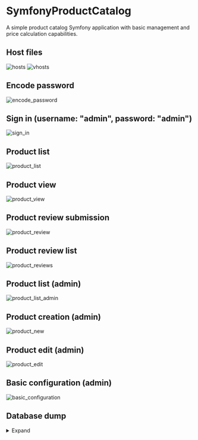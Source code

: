 # SymfonyProductCatalog
A simple product catalog Symfony application with basic management and price calculation capabilities.
## Host files
![hosts](https://lh3.googleusercontent.com/Ad1c7aopLAEvepbrRjL6h1U1cso3_BHstcQXIoSYrCnfb5uRHv55qDF7cUJu3QqgVm4LkOWO6A77K2GLOX98Y9TCBlWr0y9Sn7-RXe3QyTRUb06Ma5BJ5dFVUFKWLWxK_DbnGCaH7ufSkM2VBnGRyXQ-anpOeTABDxv8YZBQD7GaBBDn3AkaYt4CjGoMv6dGREvsx1PvTllM7Sj2zGlIx-zGvvYyerqxBLDtoFW8yAbZatKjLx8KdewPDYqYl66Y-lVej9D_7wJpbFw3ljNf2nrpJg4nYdWZxbsZOhOJR3-OKM6eFmnTriB4pvLYKf5LtAYku6Bjuf4iETAuX5EcBU7x_WlFFAWXGpt0u2tRQYLatMq-dqWL5XyQR37_hoZ8H6fpR3lzxdmKIg3q9bxunqeinC8I-B-eIrQBw98rpwDWESu0I_tr3TPDrv119kDfhxptr834gRTfjug2TXr6Retry-T6xsBrq0srB4ee2QQVZG7MZ2zgZcugSirMd4fzLmvw7TFVqEOLtUSPPVcMsh6ckIkUHHkOyHk8YdMN3-6jkFqKv6y64Aseg1V5u4tUT9NkgTpOazNy8dOuvcto5K60eH4oNagTAmOQC9MgS5DMZOcq2uvuqtYEOJGYl-tXPLWa4IikqGievvhOZnWterrX27jRnHw=w829-h500-no)
![vhosts](https://lh3.googleusercontent.com/lZNogzKlvUJCcerTBIQLh8F3KHf1YvVE2GlTdT1ELFG3RDJhPZOJFG84xsuNrGraHU7lRvMDSZa7gCp62kVk4hKacLK2RM0ffEPTl4SV8tRRLS5KqPOfW2YkaQYCngZUu6Z8Ujm8GR7SMtNZIcg0KvVlh5-R7DwGE5_Cc8XQUNL2YUCP7Tmx0S910-MtJaroDLieE1MY94zXQqTYDjzIGTnD03B1_wi1wuCgfJm_boqPVBWyfFxPur0r4DsmSG5bfdkCdcQI82ZfMNIHIX_FGBWzbxc_dxo10STSZY4_kjn0cHpLUL93tZc0HwKOamgTNIy0O_XZQf77Ski8AwJ70D6_tbSIEgNG__rqsFatVfDbwx-RAX6XVIIycF0uRHGtonxLSek-DJCfH2tzOOO9ytd8TfvaK06-fxbrTUKbxjeFGRNn-32BtVZTw_SQYqtlyOGm0q5LJdGUQUJy4kWhyYq3DEQTkrtqPLR3btdlcJz4I3SBr0jgzX6lKUtirt1O96Ub-SUFLjCCbUFluou3fYYtk6cbxUytk6obGloHaJScZB9XWDAosSpXVGvxPCO6OO4gwi-SnDgdRtovF26-oJLOHn00_OAgihBwbEP9NAclAxoxeOBn3IgiOLTuOFHgeZL3iwYum4wwLS4ixtVKwNUz0SZMmnU=w828-h628-no)
## Encode password
![encode_password](https://lh3.googleusercontent.com/z8tSGVwQmxkOovj8JG4y3PkrvayQ9ur_QfscR46ra4JYmmeSDQYsdMquaeIqc0MpvQeWk6XhM8IqXC2B2x82Ad0ecvp61OV_5FOMWl9UgeSTdt4owC0Vf-9Q-eLNyCTXQ6r4CnlJUu-mqtaMpGmd5W95bxJodF2P2hMA96yeI9FhAz2sn_Ftws9PxChl_aniXWJmRv7VppYyEZjHFQPjqG-J74GwJdpzZeP_JBOn6Ify3uErFMnZHbV2LYeqin2VJ5sIEAPVRqLCzJ1ZxHS7cnIVRkPIpwI2qD0hL3mLotP6GUkh9XOwWMguhEJ5f18FSPRkX90Ee9Gfqkx9FfSFiUdfD2mTWegZVWwZX9PhJS2BEeGdvvRwPQmrJuujdFA5ecfnN9Oso89FPtWyzcsxiBRU70kY5n9CIpKn8FK8JbOyUAt6HPwsfy-7NvV7A2_5mRBftBNNtbrQ8nuTDF7EBDbKjQVuwWikoAFCa9W89sbAXKxo_xvRRZrUDDbHK-5r8WMh0tDm5TAug6MSSz1AHalbONwC4OSgXQAsybQYzb5_3tBepgzONCCbCsi6UTCYUN9GGW8-WXSiXpWruqVFkwNwfZ7Wq_W0MgcGZHz5D2fP2XD9f1NVm7MrBaFun2KP33-JH3nDZhpVAkPlTwIkpJVR5bVUV2A=w866-h307-no)
## Sign in (username: "admin", password: "admin")
![sign_in](https://lh3.googleusercontent.com/I6RLxkiRlR_7CZ74i29GNPpOJM6OYouK_VdE0kue5HOmK5N-ySK_j6vxRRZDI8D4os0eUR0G-9nJGzJEGwxzBIlKvuHiliCfCA5hgXtjos4dBDRpvS4-PHFEoc8Dg0pBNmh3eZAorPTxm2JC_9R4e6Gf7PyiI3j0ZbrkcDK89jlVUjoNCy2OhZFtfdjRs1j8yrnZ-pcZe0xVriyItRCIgQczjbdGrGLWavq9Y6U_bHdyWl16clp5uobkcUuGXTibupU3mHxBxS2YltxYTqAfTLEjEPKK3AwDiJ3wJIt-hIcm8edLzvn96VUnXPENagvvqq-I3lAOkLwwePwQLKwABI23bcGLC4Pf0uTX2BMC_6eps_2LfTehEm0etm-L2WDdcX5cvyGHqgcqggPucp_7VyDM2jPyhYgbUVtbvbtQsu20Lywj3rNE09hFJCfNf3aK01uiHWy07u11tua4UdTajHyp3f9qqWNGEzH9MUI5GEmIoWgwkiO7_6KUUfifAcSPEi5Ngk4eR2fjX167vnc7tQxebQKkWyy_0PoZsfbR-UH1WMI4VkYad0tJJ9IHS2BWlsKFNsEenh09Y0QU-6V9j8FNSAZegs2cJaLHbabuz8hjtNf9tNLkz_PUdqOztQ_pz-WUYJPYhG4QdE7HTQnvlA27WOEZBO4=w1659-h336-no)
## Product list
![product_list](https://lh3.googleusercontent.com/I1YMqK0_fo1K8Zvp59V3TdulGRtYUVrCxrsYHehfIP0z92Nf_E-1aSP90zhbrwpsk6PJy3gUsjyj_gljSX4AK-jljA_cB4GFuZhDAIHI3SZZRB5mnayDKbJPS_PCK_5ny3D45DYhHDG_JFaeAZ-UImAaPb1qw86golSQ8XMRqyB7k58sZzVFoPRyguVuEuTic3ult68YJTiFQkSxUSQ_ZyDyKUPcWzyh3uhnJ1AR26dnvsEsFLP_df1Wz96WqKluOuCPiAsrG03wrmj_2--7P52a9ZCJzOg_DgIjRIF3XkbuPTPYAzGLbyyxx-b14eCcvzKK3s3hJF4Wljnb1gFFN432RzZfTAI_2azdWMfuTde9zbKswQKsxUrzYyDBx9NISkXvlOlZVufvIkwe4RNkRcdgfzMm6XQps_PqcW1RRoErNQELXA3DcKKeF-Uj9VQ-Y_DYAZ--OUtPfF3kSE84-tmP9GYd0hhOJvC8Q4msHOP8QIvxG9PFYZx0rE7yptuEexIctXgQ3YJNouLdJBXAIhrSFA7_j0nEWRUz5e-0ZyuhBCVmD4QS644yL3lDqlW8qu0cpw_hyNIfh1NF4eKfrRpSLuvbb_Q8--bjyLXJHO6pLpjgHQ723y9fGk2LpBuGKKAYcHGoIpcenzsMNVWTQF8Q7jkLmxY=w1582-h969-no)
## Product view
![product_view](https://lh3.googleusercontent.com/gATYBgRRPJeCRJDjITZkmh-TYofM1-CKTmU-GDsGBeTfz8q8hYhXuXuVWPJY9genrQh-2OiIvz7GzwvZKlCf1ybjdcdFfd71wJu-kfd22DmSKHGxqC7ztRSGWnLjCL1ImLZkVPKQbY1m2CDZNbewgicHtpQl1VnkICDLBRDfl7WCihfKbpXjVWst-7N7Y_qJzls3OtwY5frAwRpb_yNOX1D882RgaGUAbdV7FB_Q9j_Ng1I70la_uh5tYTtMu00QLZshfrumPtJ214SZA_sUh0QsM_zqYtacE9--rvC3Atke8PmYM-V5gd0OOAh0iVBWIQ6wC8SEOIOS85w9gXsuGYw9tvtA8aAiz0hXn-2-dtXwRJ2qLLgza3cqPKBLwEIloDa5qLMbn7QaNjC7AEp3AvJgcfh-bZKSaQpwxfnvYR8WKLPfG5E0r4HBNk9NHcH87NzZ9iZBlcXYHxh2TpQODlF92aCp9-e0pLYCSjeQiQcoL3Ln-BztDMsZqW_Wx7-dOQjwze4qSiMEOY4VaJ49VtSrJcsSNbzjYvG-W9l2FKEG79SZkVhQMXTnP-5qKO5Rikit3zuubPEX6qNArEpg23stw2SAS4RMJhHtcu85PizosMRD9MLmBTeG_kVth_SOki7dRXX7oFKwafkN8o6-lro92hZCEV4=w1615-h969-no)
## Product review submission
![product_review](https://lh3.googleusercontent.com/7WuPrUYYU-Y_eZ9CrTjSDE2EXcwhiZWBxbExvV2KslPKwsynozK7ZmAtw7Y_8kFZwUa9oSEgne4b2OX2ufOUHNcunp1npVQbqhhvOxwK2HN3STp--EswAHFfxAlH8H82s7SUQIxWcAoh5h8egz5Oe9YkhgMXH0N4njpGDXE_XRSAdLQgfyvhRSLnmWZ2P_p_ZF-r0oRGm4anrGJoTZ7oga2d3prCEzFtlJVQ3Y_EHrTCriVDdrAlYgBz-HmV-H3S4lqT6IBT_2wAzjYtrKRuoZgaFSqkusutcqvYBMtB9y3uKO1FjWbfkvN06FU3HNMiMPy6OgGbgKYBlleNctN44dxvtmWOK8aefOu1ExZSC3_lNkTdtbdGBqvZd1btmZNy-uzVjMEco1mEOVgipCIv3RF_x1hvtGCvC2WmRR0PAEM2AxCIADZNaNvBjqK_f5N1QZwutrSc6TXH09cbcbuMQ8qzewgcZ5bQP4EnNPBpALhMLvLJcwbkJ9YuDdgCbRKc1hkynknU0QETo-bfnZeR8Ahd8olC0wfKxbYKnAdUbBdmqkZ-aVjysWWVBatCwyAnVoR5JbFHFPb5jkys2pb-OnkVsBYsU8q6w8rHZv9MTv-gV_M_XWwOlMCfg5v9deGfvtyDR5RAPwJY3MMhjnecKjqigt_Y5wI=w1642-h960-no)
## Product review list
![product_reviews](https://lh3.googleusercontent.com/TDKIFrQ66DxvOPhFi2rqwYnmJu4cKzCBAXlcJoPFTBLQk7-r9tt9AJAe4_6TBDVUcqmnaSPqx_8VortxEyqnoxtWCZV5o4HP0PnpphazsorZMvSi7SYTZr-g8_zf-YNYjNZJq9q9rZXp0j_DfmZD6C-WPsnSBSov8a8Kf-iN4GkN_x-c8SUX2ReZTIaM6dbd7Ux0jiOJg3iXsBg-kMU0q6yWhM22pXfD1tklvasgOoDNqaNnoVFAKtR2qxdCexB7azu_Peqw6WvOUvuW4NpdB5BBKPQ2neh7yLXBvRI-O7_6Cz0GCj4-bPXgYGwOd9CEJCPhO1jAzkoBKTr5VHWTiEliEjp1eQj8GJM2UauXvYdmLk_EU0eaijBEUPmuPnsrKFuQAKtapnNaul0l_mTTJr48g2lT-K6q-MI1sqJPj47Q-Ve38voW-BnNA2WasuiSVVvVetrpiEC9LO-7B8XgwuqFFcm-BJB3nSM9aeVbplRqczqGmDde2NKdNtznYVLD1ti7iOIRD89KoYwPaqrhw3D_UlamIyJj7MRee2C0ur3RNNeo8Q0lPpSM_cf7IM-nFStmbTi0KRaNlB62-Fs2ICZBjoOwgNm80A_-Q9RF1Mgtc6JG0kwtQmiI7eBS8_JX3D0swoZ0mosqtVlxhTdo9kOE608rxy8=w1643-h720-no)
## Product list (admin)
![product_list_admin](https://lh3.googleusercontent.com/rzod7doLq94O2vm5nivV0olHVXiqV5uZ-ujAMCX-yE8wKUpHQPCRVoIojxCguwOPcuPUM1jb8z81snGCNh_g_sja3sM2iIsPZVTJaWAj9NUZa49-LsuLkwwCFls8aca45f2cgbp83Dpa1IZYTI2RjS_ZC1A_k7WvnFTfoMbvbcIhWu9umjQ-TsMkcf2KZkCbwAVhpU7mS6GxwEcGDxjtxkO7rM5qUeJoKOVEYqeQ0Ov6CRi7Fr4dDcDJ_bv4bF-Coquo56WFvvBvpSRemvCDpl1AcEQrsq416wrm33dpGzXk2WmGlmqxQX_d6CrvsdFVRy_a05msXEkBOgR2shOd-52PYTTTQ5_l7B2JotTWl1_XcR8WPbBICDEoioC_M2eO7tbLs9QEW0dPXfm6mrDwZer0V59o6aHZtcUZiPl14PIcflTLogZuoT-ikuRRpARerQe--x7Of1EvpehAV6w5peSFnFFuv3kqiSnou3XBk5aimpD4nWqAQoY-gPFuUalOzun9v0Yp0H1sNsYqyPmR5-1HuqOwlK_y-LI3fwAAMJFJs3Yb5AXC61-q76J5caa-3YbGLmBClKFHMSCBY0Otnrfl0tcolnyvBdQMfgVQYCrGKPZIz_H1_S5obP3_lC7NA7ukIShuhNoRjxPIQ34g9i4y5gTyai8=w1593-h969-no)
## Product creation (admin)
![product_new](https://lh3.googleusercontent.com/_4GQs8IAk8cls_OFRcZPh-kJ8IvABmdXa9SEJN5STn0YVaXoskvho0u4DBNxxSIb_TOhR0FRUF7gsa8L6N-btPAESLJK9GMqXwzTGH-9ht8TfooSDllMYL4htu4brpuaNaF_J4Af7qDVV92IzsOC_kLNipklHptJ9dmlZY8JAiEwjyhjFp_k7bqLx4EKOTZawE6xFMhsyUu3z7f8JXjAxzF8zMl7DfJc46zB1lbFUYYsA_jbLwU8aXZKczVRRSsO3iSWmHLB8nAVJvoiasWH94lR9BjENtRyLwYMYu3X_QgaZm8d1B-CfMYCml_lLqb_7quQgruxcI2xsyGoe9SUm9sF6kS67_neKOYwGQwKjK41syKAxjj0SIyIAMuOssFKhAlA7RB3z3WD0PJ6i-NK0Q6uk8BgGiiu2aM-BFr_SdLyNupLUsima3NqINcWTIIStXhz3sH3alefSiUAeKmvW_QYLblm0pGpQbi4I-4835ozUB1JZybwNsGPQuawsKflT-GuZrZDcnrHoS6xRCPbj6bpCgT1ZiHKE9SFuHW6-QgbMYALH9YY80hfn8dbV5pt41zKcxBAEL8LKE1uCIysdxpetbZdp_61FnMom5b1VAIty4-wmanBN4-DvAEIptOuRvb1KSfMp82C-vFx6lZ6EqQk9MQj1V4=w1664-h927-no)
## Product edit (admin)
![product_edit](https://lh3.googleusercontent.com/UOv5B4JINh9GdGJG29bwH_pq3pVnm-dcCMTBZ72tPMs4Ll8_irBRmCaDc0B80UWKaNofmSnOTPeJuLHSFq2y_92nuwvOU1uGw0fVH8nX6TMS4tnNgDzcEV09zYM0NC1ntTlziUj0xSWXA2q6_N46RflzrK2PMCNZkfUP9DD4dcRG1VgAWE9vwI1W0cOb-RK7hpxWkuFuFy0n_7zrm-kRTIbyOD9EotcelWo4P9wcMz1wolZBGjVbWTyZj_3Iglz72lxu0t15YhEPJq0AFmAP8iljQWuytGemB1sSR1oZseMNp2qQZ9M3_uo49E4fpV1S_OiDOIBBasJdZPvtEbedI0EXOzZoMPYpl5b4G5eCo9f9JCsGrBg4bQ9F_oG1syhI0LZkDxMh0b_CutxjgmpbTZlVcj6-7reGiYMzGN1uv0pMTNp0rvctFvXxaNJZOZ_ADVngZerzf0zNSl8jZQv3BDKPwyVS2Mti7AXcGCT2ekVeY5hu8GiJZ-bgHYuWZU3J8GV3Db9pYIT-jkLyMIQxlTfoqmU2knvY782wdZLHV9zz3F512ap4lfKW0BbkZPb_ro8w_z1owAmoLxrCySj-xMZZc3F8ByHzr-WuVkSX4hm9Ih8A2AsnstQ0of2jHyKJtPed60gQBY_iKiJ1LgiheJL-xfbyKBc=w1662-h926-no)
## Basic configuration (admin)
![basic_configuration](https://lh3.googleusercontent.com/MePnD2qGs-hxIXsh7kY3JAIxkUt5uv-aiTYUoZY10cf6j7tNGKYtkRUrY5XOVKWRX-RVXF7kRd3h4l3YFcAPFjHCOX7ogm6_fsAHuwfW1rWOJsjJM5i-NxxuVA9Qq2zaJknCobGun73kAkdfRvYiBBqGXmTm_9ZhPd3BeoJcsAwEmaWfSF8YUc2Tky7vYG4LDrZZSe1cyvOySoRoc4mHZfAe_nwuirBLjVt7-wOxUy4n0vBu5LcAZiOeboclqnQiA-go8DqXthpBgVAmtzQSmQ19AcxAG85GhN0mepBo1i9P-MZ_sxM7AZBLXVHubvkthFhDW1WYUlf3YMMndzxC2UMbBVSSfuLkFS4GCZvsw-OER9yFkWTLnjEB1bzUXpYNqy8livyHZMyRCv5a3cgb7o8M1egycK_nWt8XzFfIpuDqW8vGLeIK3USwnhaBOYDAZwYOIbt9ZN9PV7den-N74eQ2BPlH3tUy-CLgY6LBnGfuY_MmqLnZaDxaqNbevvgypUcdEk1rd6jGsbzUny16SNXTLplZT0IkVC2qtftMr0jykDgPnNdyrM3JqcCJ1mXBWZpgthp9WGSxXaUjuC8XGkw5QXUulBTWpZ5pMtngWaOiim6AnWUN0TpFz5Y3ZWV4IRIoMpUjW8QFVJ7QDUOlJnNgrBk3RJU=w1663-h564-no)
## Database dump
<details>
<summary>Expand</summary>
<pre lang="sql"><code>
-- phpMyAdmin SQL Dump
-- version 4.9.0.1
-- https://www.phpmyadmin.net/
--
-- Host: 127.0.0.1
-- Generation Time: Jul 26, 2019 at 09:32 PM
-- Server version: 10.3.16-MariaDB
-- PHP Version: 7.2.19

SET SQL_MODE = "NO_AUTO_VALUE_ON_ZERO";
SET AUTOCOMMIT = 0;
START TRANSACTION;
SET time_zone = "+00:00";


/*!40101 SET @OLD_CHARACTER_SET_CLIENT=@@CHARACTER_SET_CLIENT */;
/*!40101 SET @OLD_CHARACTER_SET_RESULTS=@@CHARACTER_SET_RESULTS */;
/*!40101 SET @OLD_COLLATION_CONNECTION=@@COLLATION_CONNECTION */;
/*!40101 SET NAMES utf8mb4 */;

--
-- Database: `symfonyproductcatalog`
--

-- --------------------------------------------------------

--
-- Table structure for table `configuration`
--

CREATE TABLE `configuration` (
  `id` int(11) NOT NULL,
  `tax_percentage` int(11) NOT NULL,
  `tax_inclusion_flag` tinyint(1) NOT NULL,
  `global_discount_percentage` int(11) NOT NULL
) ENGINE=InnoDB DEFAULT CHARSET=utf8mb4 COLLATE=utf8mb4_unicode_ci;

--
-- Dumping data for table `configuration`
--

INSERT INTO `configuration` (`id`, `tax_percentage`, `tax_inclusion_flag`, `global_discount_percentage`) VALUES
(1, 21, 1, 0);

-- --------------------------------------------------------

--
-- Table structure for table `migration_versions`
--

CREATE TABLE `migration_versions` (
  `version` varchar(14) COLLATE utf8mb4_unicode_ci NOT NULL,
  `executed_at` datetime NOT NULL COMMENT '(DC2Type:datetime_immutable)'
) ENGINE=InnoDB DEFAULT CHARSET=utf8mb4 COLLATE=utf8mb4_unicode_ci;

--
-- Dumping data for table `migration_versions`
--

INSERT INTO `migration_versions` (`version`, `executed_at`) VALUES
('20190726161742', '2019-07-26 16:18:25'),
('20190726162431', '2019-07-26 16:24:42'),
('20190726162726', '2019-07-26 16:27:34'),
('20190726171338', '2019-07-26 17:13:53');

-- --------------------------------------------------------

--
-- Table structure for table `product`
--

CREATE TABLE `product` (
  `id` int(11) NOT NULL,
  `name` longtext COLLATE utf8mb4_unicode_ci NOT NULL,
  `sku` int(11) NOT NULL,
  `status` tinyint(1) NOT NULL,
  `individual_discount_percentage` int(11) NOT NULL,
  `base_price` decimal(10,2) NOT NULL,
  `special_price` decimal(10,2) NOT NULL,
  `global_discount_price` decimal(10,2) NOT NULL,
  `no_tax_special_price` decimal(10,2) NOT NULL,
  `no_tax_global_discount_price` decimal(10,2) NOT NULL,
  `tax_price` decimal(10,2) NOT NULL,
  `image_url` longtext COLLATE utf8mb4_unicode_ci NOT NULL,
  `description` longtext COLLATE utf8mb4_unicode_ci NOT NULL,
  `review_count` int(11) DEFAULT NULL,
  `review_sum` int(11) DEFAULT NULL,
  `review_average_score` decimal(10,1) DEFAULT NULL
) ENGINE=InnoDB DEFAULT CHARSET=utf8mb4 COLLATE=utf8mb4_unicode_ci;

--
-- Dumping data for table `product`
--

INSERT INTO `product` (`id`, `name`, `sku`, `status`, `individual_discount_percentage`, `base_price`, `special_price`, `global_discount_price`, `no_tax_special_price`, `no_tax_global_discount_price`, `tax_price`, `image_url`, `description`, `review_count`, `review_sum`, `review_average_score`) VALUES
(1, 'ASUS ROG GX502GW-ES002T', 1, 1, 0, '2637.00', '3190.77', '3190.77', '2637.00', '2637.00', '3190.77', 'http://www.skytech.lt/images/large/93/2301593.jpg', '<p><b>SMALLER. FASTER. LIGHTER.</b><br>\r\n<img src=\"https://dlcdnimgs.asus.com/websites/global/products/7MB31GgfC0OTAygA/img/mobile/10inner.jpg\" alt=\"No picture\" style=\"width: 450px; height: 450px; object-fit: scale-down;\"><br>\r\nArmed with the power and versatility to slice through both AAA games and professional work, the ROG Zephyrus S GX502 redefines the bounds of Windows 10 ultra-slim gaming.\r\n</p>', 2, 8, '4.0'),
(2, 'Alienware Area 51m', 2, 1, 30, '6445.00', '5458.92', '7798.45', '4511.50', '6445.00', '7798.45', 'http://www.skytech.lt/images/large/63/2200263.jpg', 'Revolutionary 17-inch gaming laptop with upgradeable, overclockable desktop 9th Gen Intel® Core™ processors and NVIDIA® GeForce RTX™ graphics, plus a magnesium alloy chassis.', 1, 4, '4.0'),
(3, 'HP Omen 15-dc0001na', 3, 1, 5, '743.79', '854.99', '899.99', '706.60', '743.79', '899.99', 'https://www.topocentras.lt/media/catalog/product/cache/2/image/9df78eab33525d08d6e5fb8d27136e95/1/1/111_215821_1516176752.jpg', '<p><b>Key specs</b></p>\r\n<div class=\"row\">\r\n  <div class=\"column\" style=\"padding:0 15px 0 15px;\">\r\n    <p><center>Operating System</center></p>\r\n    <p><center>Windows 10 Home 64</center></p>\r\n  </div>\r\n  <div class=\"column\" style=\"padding:0 15px 0 15px;\">\r\n    <p><center>Memory (RAM)</center></p>\r\n    <p><center>8 GB</center></p>\r\n  </div>\r\n  <div class=\"column\" style=\"padding:0 15px 0 15px;\">\r\n    <p><center>Processor</center></p>\r\n    <p><center>8th Generation Intel® Core™ i5 processor</center></p>\r\n  </div>\r\n</div>\r\n<p><b>Product Overview</b></p>\r\n<p>You’ve got places to go, plays to make, and power to proclaim. With the OMEN by HP 15 Laptop, you can play at your best from anywhere - without sacrificing performance. Keep moving and improving your skills on a compact, portable rig designed to deliver desktop-class graphics performance, total immersion, and easy upgradability.\r\n</p>\r\n<style>\r\ntable {\r\n  font-family: arial, sans-serif;\r\n  border-collapse: collapse;\r\n  width: 100%;\r\n}\r\n\r\ntd, th {\r\n  border: 0px solid #dddddd;\r\n  text-align: left;\r\n  padding: 8px;\r\n}\r\n\r\ntr:nth-child(odd) {\r\n  background-color: #dddddd;\r\n}\r\n</style>\r\n<table>\r\n  <caption style=\"caption-side: top; text-align: left; font-weight: bold; color: black;\">Detailed Specifications</caption>\r\n  <tr>\r\n    <td><b>Operating system</b></td>\r\n    <td>Windows 10 Home 64</td>\r\n  </tr>\r\n  <tr>\r\n    <td><b>Memory</b></td>\r\n    <td>8 GB DDR4-2666 SDRAM (1 x 8 GB)</td>\r\n  </tr>\r\n  <tr>\r\n    <td><b>Memory and storage</b></td>\r\n    <td>8 GB memory; 1 TB HDD storage; 128 GB SSD storage</td>\r\n  </tr>\r\n  <tr>\r\n    <td><b>Internal Storage</b></td>\r\n    <td>1 TB 7200 rpm SATA</td>\r\n  </tr>\r\n  <tr>\r\n    <td><b>Hard drive (2nd)</b></td>\r\n    <td>128 GB PCIe® NVMe™ M.2 SSD</td>\r\n  </tr>\r\n  <tr>\r\n    <td><b>Processor family</b></td>\r\n    <td>8th Generation Intel® Core™ i5 processor</td>\r\n  </tr>\r\n  <tr>\r\n    <td><b>Processor</b></td>\r\n    <td>Intel® Core™ i5-8300H (2.3 GHz base frequency, up to 4 GHz with Intel® Turbo Boost Technology, 8 MB cache, 4 cores)</td>\r\n  </tr>\r\n  <tr>\r\n    <td><b>Weight</b></td>\r\n    <td>2.38 kg</td>\r\n  </tr>\r\n  <tr>\r\n    <td><b>Weight note (metric)</b></td>\r\n    <td>Weight varies by configuration</td>\r\n  </tr>\r\n  <tr>\r\n    <td><b>Graphics (integrated)</b></td>\r\n    <td>NVIDIA® GeForce® GTX 1050 (2 GB GDDR5 dedicated)</td>\r\n  </tr>\r\n  <tr>\r\n    <td><b>Battery type</b></td>\r\n    <td>4-cell, 70 Wh Li-ion</td>\r\n  </tr>\r\n  <tr>\r\n    <td><b>Power supply type</b></td>\r\n    <td>135 W AC power adapter</td>\r\n  </tr>\r\n  <tr>\r\n    <td><b>Minimum dimensions (W x D x H)</b></td>\r\n    <td>36 x 26.3 x 2.5 cm</td>\r\n  </tr>\r\n  <tr>\r\n    <td><b>Webcam</b></td>\r\n    <td>HP Wide Vision HD Camera with integrated dual array digital microphone</td>\r\n  </tr>\r\n  <tr>\r\n    <td><b>Pointing device</b></td>\r\n    <td>Touchpad with multi-touch gesture support, Touchpad with multi-touch gesture support</td>\r\n  </tr>\r\n  <tr>\r\n    <td><b>Audio features</b></td>\r\n    <td>Bang & Olufsen, dual speakers, HP Audio Boost, DTS Headphone:X™ support</td>\r\n  </tr>\r\n  <tr>\r\n    <td><b>Ports</b></td>\r\n    <td>1 USB 3.1 Type-C™ Gen 1 (Data Transfer up to 5 Gb/s, DP1.2, HP Sleep and Charge); 3 USB 3.1 Gen 1 (1 HP Sleep and Charge); 1 HDMI; 1 RJ-45; 1 headphone/microphone combo</td>\r\n  </tr>\r\n  <tr>\r\n    <td><b>Network interface</b></td>\r\n    <td>Integrated 10/100/1000 GbE LAN</td>\r\n  </tr>\r\n  <tr>\r\n    <td><b>Wireless</b></td>\r\n    <td>Intel® Wireless-AC 9560 802.11b/g/n/ac (2x2) Wi-Fi® and Bluetooth® 5 Combo</td>\r\n  </tr>\r\n  <tr>\r\n    <td><b>Expansion slots</b></td>\r\n    <td>1 multi-format SD media card reader</td>\r\n  </tr>\r\n  <tr>\r\n    <td><b>Security management</b></td>\r\n    <td>Kensington MiniSaver™ security lock support</td>\r\n  </tr>\r\n  <tr>\r\n    <td><b>Product color</b></td>\r\n    <td>Shadow black</td>\r\n  </tr>\r\n  <tr>\r\n    <td><b>Product design</b></td>\r\n    <td>Carbon fiber cover pattern, sandblasted hairline keyboard frame finish</td>\r\n  </tr>\r\n  <tr>\r\n    <td><b>Energy efficiency</b></td>\r\n    <td>ENERGY STAR® certified; EPEAT® Silver registered</td>\r\n  </tr>\r\n  <tr>\r\n    <td><b>Software included</b></td>\r\n    <td>McAfee LiveSafe</td>\r\n  </tr>\r\n  <tr>\r\n    <td><b>Warranty</b></td>\r\n    <td>1 year limited parts, labour, and pickup and return service</td>\r\n  </tr>\r\n</table>', 0, 0, '0.0'),
(4, 'Creative Labs Aurvana Live!', 4, 1, 0, '44.29', '53.59', '53.59', '44.29', '44.29', '53.59', 'http://www.skytech.lt/images/large/47/215647.jpg', '<p>Vivid performance for music connoisseurs</p>\r\n<p>Bring out the vibrancy in all your music playback with the Creative Aurvana Live! Headphones. Lightweight and ergonomically designed, the Aurvana Live! is perfect for listening to music on the move or for your home entertainment use. Constructed with revolutionary driver technology and in-depth acoustic tuning, it delivers a natural and faithful audio presentation akin to a live performance. Sharp transients and dynamic passages are handled with effortless finesse. For realistic music listening, look to the Aurvana Live! today.</p>\r\n<img src=\"https://sb.ksd-images.lt/onea_lt/images/rich_texts/products/datoru_austinas/creative/aurvana/inline1_17088_1_1_61.gif\" alt=\"No picture\">\r\n<p>Long hours of music enjoyment</p>\r\n<p>The Aurvana Live! provides outstanding comfort with its soft leatherette earpads and adjustable padded headband. You can now comfortably immerse in your music for hours on end.</p>\r\n<img src=\"https://sb.ksd-images.lt/onea_lt/images/rich_texts/products/datoru_austinas/creative/aurvana/inline2_17088_1_1_61.gif\" alt=\"No picture\">\r\n<p>High performance drivers</p>\r\n<p>Enjoy clear and detailed highs, coupled with remarkable deep and rich bass tones from the powerful Neodymium magnet driver with ultra-thin bio-cellulose diaphragm.</p>\r\n<img src=\"https://sb.ksd-images.lt/onea_lt/images/rich_texts/products/datoru_austinas/creative/aurvana/inline3_17088_1_1_61.gif\" alt=\"No picture\">\r\n<p>Stylishly designed</p>\r\n<p>Optimally contoured earcups minimize internal sound distortion while offering an aesthetic appeal with its high-gloss finish.</p>\r\n<img src=\"https://sb.ksd-images.lt/onea_lt/images/rich_texts/products/datoru_austinas/creative/aurvana/mp3_derp.JPG\" alt=\"No picture\">\r\n<p>Perfect companion for your music</p>\r\n<p>Enjoy life-like music from your audio players with the Aurvana Live! headphones</p>', 0, 0, '0.0'),
(5, 'DELL E2016HV', 5, 1, 12, '43.80', '46.64', '53.00', '38.54', '43.80', '53.00', 'http://www.skytech.lt/images/large/30/2250730.jpg', '<p><b>Reliable, affordable, and loaded with essential features.</b></p>\r\n\r\n<p>A dependable and affordable 20\' monitor with essential features that meet everyday office demands.</p>\r\n\r\n<p><b>• Essential features:</b> Great display quality at multiple angles with VESA-mount compatibility and tilt options, as well as VGA connectivity.</p>\r\n<p><b>• Dependable performance:</b> Uncompromising quality testing standards with 3-year warranty and service ensure long-term performance.</p>\r\n<p><b>• Eco-conscious design:</b> Save energy with power-efficient features.</p>', 0, 0, '0.0'),
(6, 'Projector LED Z6100', 6, 1, 0, '217.76', '263.49', '263.49', '217.76', '217.76', '263.49', 'http://www.skytech.lt/images/large/85/1969885.jpg', '<style>\r\ntable {\r\n  font-family: arial, sans-serif;\r\n  border-collapse: collapse;\r\n  width: 100%;\r\n}\r\n\r\ntd, th {\r\n  border: 0px solid #dddddd;\r\n  text-align: left;\r\n  padding: 8px;\r\n}\r\n\r\ntr:nth-child(odd) {\r\n  background-color: #dddddd;\r\n}\r\n</style>\r\n<table>\r\n  <caption style=\"caption-side: top; text-align: left; font-weight: bold; color: black;\">Detailed Specifications</caption>\r\n  <tr>\r\n    <td>Accessories included</td>\r\n    <td><b>Projector Remote Power cord VGA cable User manual</b></td>\r\n  </tr>\r\n  <tr>\r\n    <td>Aspect ratio</td>\r\n    <td><b>4:3, 16:9</b></td>\r\n  </tr>\r\n  <tr>\r\n    <td>Audio</td>\r\n    <td><b>Yes</b></td>\r\n  </tr>\r\n  <tr>\r\n    <td>Brightness</td>\r\n    <td><b>3200ANSI Lumen</b></td>\r\n  </tr>\r\n  <tr>\r\n    <td>Description</td>\r\n    <td><b>LED projector Z6100Ideal for watching movies, matches, cartoons, photos and also conducting presentations from a notebook, computer, tablet, external disk, pendrive.</b></td>\r\n  </tr>\r\n  <tr>\r\n    <td>Dimensions</td>\r\n    <td><b>30,5 x 23,5 x 17,7</b></td>\r\n  </tr>\r\n  <tr>\r\n    <td>Display technology</td>\r\n    <td><b>LED</b></td>\r\n  </tr>\r\n  <tr>\r\n    <td>I/O connectors</td>\r\n    <td><b>2 x USB 2.0, 1 x 3,5 mm minijack, 1 x 15-pin D-Sub, 2 x HDMI, 1 x AV</b></td>\r\n  </tr>\r\n  <tr>\r\n    <td>Maximum image diagonal</td>\r\n    <td><b>180\'\'</b></td>\r\n  </tr>\r\n  <tr>\r\n    <td>Maximum throw distance</td>\r\n    <td><b>4.9m</b></td>\r\n  </tr>\r\n  <tr>\r\n    <td>Minimum image diagonal</td>\r\n    <td><b>50\'\'</b></td>\r\n  </tr>\r\n  <tr>\r\n    <td>Minimum throw distance</td>\r\n    <td><b>1.85m</b></td>\r\n  </tr>\r\n  <tr>\r\n    <td>Number of colors</td>\r\n    <td><b>16,2 mln</b></td>\r\n  </tr>\r\n  <tr>\r\n    <td>Other features</td>\r\n    <td><b>Trapezoidal image correction Polish menu Speakers: 2x3W Image system: TFT LCD Orms of playing audio files: mp3 (MP3) /. m4a (AAC) Formats of playing video files: .avi (mpeg-4) .mpg (MPEG-1, MPEG-2), .dat (MPEG-1) Photo format: .jpg / jpeg (conversion to .jpeg / jpeg BMP), .bmp (BMP) Power supply: 110-240V / 50-60Hz</b></td>\r\n  </tr>\r\n  <tr>\r\n    <td>Power consumption</td>\r\n    <td><b>150W</b></td>\r\n  </tr>\r\n  <tr>\r\n    <td>Resolution</td>\r\n    <td><b>1280 x 800 (WXGA)</b></td>\r\n  </tr>\r\n  <tr>\r\n    <td>Static contrast</td>\r\n    <td><b>1 500:1</b></td>\r\n  </tr>\r\n  <tr>\r\n    <td>Weight</td>\r\n    <td><b>2.55kg</b></td>\r\n  </tr>\r\n  <tr>\r\n    <td>Wireless communication</td>\r\n    <td><b>WiFi</b></td>\r\n  </tr>\r\n  <tr>\r\n    <td>Light life time</td>\r\n    <td><b>50000h</b></td>\r\n  </tr>\r\n</table>', 0, 0, '0.0'),
(7, 'Asmeninio komp. komplektas ICE DRAGON ULT', 7, 1, 15, '2147.93', '2209.15', '2599.00', '1825.74', '2147.93', '2599.00', 'http://www.skytech.lt/images/large/36/2042036.jpg', '<img src=\"http://www.skytech.lt/uploads/files/auto/f93a3b869e21e305949f674bfecfe456aa596745.png\" alt=\"No picture\">\r\n<p>Tai yra galingiausių kompiuterių serija: ICE DRAGON, ji skirta šiuolaikinės IT technikos entuziastams. Kurdami šią sistemą naudojome pačius galingiausius ir kokybiškiausius komponentus, todėl drąsiai galime pasakyti taip įsivaizduojame savo idealų kompiuterį. Pagrindinis šio kompiuterio išvaizdos akcentas yra valdomas viso kompiuterio RGB pašvietimas. Iš pirmo žvilgsnio jo gali atrodyti per daug, bet juk jūs galite visa tai valdyti - kada norite įjungti ar išjungti, pakeisti spalvas, nustatyti spalvų kitimo programą pagal save. Komponentai kurie turi valdomus RGB LED: korpusas, pagrindinė plokštė, atmintis, procesorius,  procesoriaus aušintuvas ir vaizdo plokštė kaip matote su valdomais RGB LED nesismulkinom :) dėjom iš peties. Labai svarbu šiuolaikiniame entuziasto kompiuteryje yra spartinimas (O.C.), čia viskas pritaikyta būtent tam. Spartinti galėsite tiek Procesorių specialiai tam parinkom vandens aušintuvą, tiek Vaizdo plokštę ir operatyviąją atmintį. Užtikrintai galime pasakyti jeigu ketinate žaisti 4K raiškoje jums reikia šio kompiuterio, nes dauguma sistemų tiesiog neturi galios kokybiškai žaidimų spartai prie 4K. Tokioje raiškoje būtina vaizdo plokštė RTX 2080, o čia rasite vieną iš pačių galingiausių MSI GeForce RTX 2080 Ti GAMING X TRIO 11GB, dėl efektyvaus ir didelio aušinimo jai reikia net papildomo laikiklio.</p>\r\n<div><p style=\"float: left;\"><img src=\"http://skytech.lt/uploads/files/dovanos/s/472_20190603034219.png\" alt=\"No picture\"></p>\r\n<p><font color=\"LawnGreen \">Pirkdami šią prekę, gausite dovanų:</font><br>\r\nŽadimo Wolfenstein®: Youngblood™ kodas Bethesda.net platformai, kodas panaudojamas per GeForce Experienc programinę įrangą, PC turi būti su RTX 20XX plokštę galioja iki 2019 08 06</p>\r\n</div>', 0, 0, '0.0'),
(8, 'Canon EOS 6D', 8, 1, 37, '820.66', '625.59', '993.00', '517.02', '820.66', '993.00', 'http://www.skytech.lt/images/large/41/387441.png', '<p>Jūsų kelio į viso kadro fotografijos pasaulį pradžia</p>\r\n<p>Kompaktiško dizaino 20,2 megapikselio skaitmeninis veidrodinis fotoaparatas su viso kadro jutikliu. Puikiai tinka portretinei fotografijai ir kelionėms, įgalina smulkiai valdyti lauko gylį ir suteikia daug galimybių renkantis plačiakampius EF objektyvus.</p>\r\n<p><b>Pranašumai</b></p>\r\n<p>\r\n• Viso kadro 20,2 megapikselio jutiklis<br>\r\n• Tvirta, lengva konstrukcija<br>\r\n• Maks. ISO 25 600 (išplečiamas iki ISO 102 400)<br>\r\n• 11 taškų AF veikia iki pat –3 eksponavimo trukmės vienetų<br>\r\n• GPS* įrašo jūsų buvimo vietą<br>\r\n• Failų persiuntimas ir nuotolinis valdymas per „Wi-Fi“ prieigą**<br>\r\n• „Full-HD“ vaizdo įrašai\r\n</p>\r\n<p><b>Pagrindiniai pranašumai</b></p>\r\n<img src=\"http://www.skytech.lt/uploads/files/SS%284%29.jpg\" alt=\"No picture\">\r\n<p><b>Ypatybės išsamiai</b></p>\r\n<p><b>20,2 megapikselio viso kadro CMOS jutiklis</b><br>\r\nEOS 6D šerdis – 20 megapikselių viso kadro CMOS jutiklis ir galingas DIGIC 5+ vaizdo procesorius. Kartu jie sukuria itin detalius ir aiškius vaizdus. Spalvos atkuriamos tiksliai, tonų gradacija subtili ir natūrali.\r\n</p>\r\n<p><b>Viso kadro jutiklio pranašumai</b><br>\r\nGalite džiaugtis plačiakampiais EF objektyvais ir atrasti naujų būdų fotografuoti peizažus, patalpų vidų ar gatvės gyvenimą. Viso kadro jutiklio teikiama galimybė smulkiau valdyti lauko gylį padės daryti paveikesnius portretus.\r\n</p>\r\n<p><b>Sukurtas keliauti</b><br>\r\nFotoaparatas pakankamai lengvas vežtis bet kur ir pakankamai tvirtas, kad pakeltų atšiaurias kelionių fotografijos sąlygas. Dėl paprastų valdiklių ir intuityvių ergonominių priemonių EOS 6D veikia sparčiai ir yra paprastas naudoti.\r\n</p>\r\n<p><b>Puikiai veikia prietemoje</b><br>\r\nSumažėjus apšvietimui, EOS 6D ir toliau daro puikias nuotraukas. ISO jautrumas išplečiamas nuo ISO 100 iki ISO 25 600 (išplečiamas iki L:50, H1: 51 200, H2: 102 400), o 11 taškų automatinio fokusavimo sistema veikia iki –3 eksponavimo trukmės vienetų. Tokio jautrumo pakanka fotografuoti mėnesienoje.\r\n</p>\r\n<p><b>Paprastas nuotraukų komponavimas</b><br>\r\nNaudodami EOS 6D šviesų viso kadro vaizdo ieškiklį galite dirbti sekdami savo nuojauta. Dėl 1 040 000 taškų 7,6 cm (3,0 col.) „Clear View II“ LCD ekrano daryti nuotraukas ir „Full-HD“ vaizdo įrašus režimu „Live View“ yra vienas malonumas.\r\n</p>\r\n<p><b>Jums sukurtos kūrybiškos funkcijos</b><br>\r\nNaudodami EOS 6D didelio dinaminio diapazono (HDR) fotografavimo režimą išsaugosite detalumą tiek apšviestose vietose, tiek šešėliuose, o naudodami universalią eksponavimo funkciją galėsite kurti sudėtinius vaizdus. ±5 žingsnių ekspozicijos kompensavimas ir ±3 žingsnių automatinis ekspozicijos sulyginimas įgalina įvairiapusiškai naudoti ir derinti ekspoziciją.\r\n</p>\r\n<p><b>GPS seka kiekvieną jūsų judesį</b><br>\r\nĮtaisytasis GPS nustato tikslią jūsų buvimo vietą ir geografine žyma prideda šią informaciją prie visų nuotraukų. Kai judate, režimu „GPS Logger“ įrašomas jūsų maršrutas, net jei fotoaparatas išjungtas.\r\n</p>\r\n<p><b>Prisijungimo per „Wi-Fi“ galimybės neturi sau lygių</b><br>\r\nGalite nuotoliniu būdu fotografuoti iš skirtingų taškų: prijunkite ir valdykite savo EOS 6D per PC ar „Mac“ kompiuterį arba išmanųjį telefoną. Bevieliu ryšiu galima persiųsti vaizdus ir bendrinti juos su šeima bei draugais.\r\n</p>\r\n<p><b>„Full-HD“ vaizdo įrašai</b><br>\r\nDarykite „Full-HD“ vaizdo įrašus 1080 p raiška, pasinaudodami sparčios diafragmos objektyvais ir visiškai rankiniu valdymu kinematografiniams efektams gauti.\r\n</p>\r\n<p>* Kai kuriose šalyse ar regionuose GPS naudojimas gali būti ribojamas. GPS naudojimas turėtų atitikti šalies ar teritorijos, kurioje naudojami fotoaparatai, įstatymus ir reglamentus, įskaitant bet kokį elektronikos prietaisų naudojimo apribojimą.</p>\r\n<p>** Galimybė naudotis „Wi-Fi“ priklauso nuo įrenginio ir regiono.</p>', 0, 0, '0.0'),
(9, 'Sony PlayStation 4 Pro 1TB', 9, 1, 0, '342.15', '414.00', '414.00', '342.15', '342.15', '414.00', 'http://www.skytech.lt/images/large/16/2047416.jpg', '<p><b>Su PS4 Pro žaidimų pasaulis atgyja</b><br>\r\nPS4 Pro suartina Jus su žaidimu. Sustiprinkite savo potyrius. Praturtinkite savo nuotykius. Leiskite PS4™ Pro vesti Jus žaidimų keliu*.\r\n</p>\r\n<p><b>Įspūdinga grafika</b><br>\r\n<img src=\"https://psmedia.playstation.com/is/image/psmedia/ps4-pro-lead-image-cod-console-01-eu-07sep16?$2ColExpand_Image$\" alt=\"No picture\" style=\"width: 100%; height: 400px; object-fit: scale-down;\"><br>\r\nTyrinėkite ryškius žaidimų pasaulius su gausiai praturtintais PS4™ Pro* vaizdais.\r\n</p>\r\n<p><b>Sustiprintas „gameplėjus\"</b><br>\r\n<img src=\"https://media.playstation.com/is/image/SCEA/playstation-4-pro-horizontal-product-shot-01-us-07sep16?$TwoColumn_Image$\" alt=\"No picture\" style=\"width: 100%; height: 400px; object-fit: scale-down;\"><br>\r\nSpartesnių kadrų dažnio palaikymas suteikia neįtikėtinai tikslias PS4™ žaidimų detales.\r\n</p>\r\n<p><b>Viena vieninga žaidimų bendrija</b><br>\r\n<img src=\"http://i.nextmedia.com.au/Utils/ImageResizer.ashx?n=http%3A%2F%2Fi.nextmedia.com.au%2FNews%2Fps4_1.jpg&h=480&w=640\" alt=\"No picture\" style=\"width: 400px; height: 400px; object-fit: scale-down;\"><br>\r\nSuderinama su kiekvienu PS4™ žaidimu. Žaiskite online su kitais PS4™ žaidėjais su PlayStation® Plus.**\r\n</p>\r\n<p><b>Neįtikėtinos pramogos</b><br>\r\n<img src=\"https://psmedia.playstation.com/is/image/psmedia/ps4-pro-lead-image-4k-02-eu-05sep16?$2ColExpand_Image$\" alt=\"No picture\" style=\"width: 100%; height: 400px; object-fit: scale-down;\"><br>\r\nSu iki 4K srautinis vaizdų siuntimas (angl. streaming) ir 4K video turinio autobendrinis.***\r\n</p>\r\n<p>*Ieškokite \'PS4™ Pro Enhanced\' ikonos ant dėžės. \'PS4™ Pro Enhanced\' savybės gali skirtis priklausomai nuo žaidimo. Parinkti pavadinimai gali sustiprinti vizualiką, kadrų dažnius, HDR 10 palaikymą ar padidinti skiriamąją gebą. Parinktos ypatybės priklauso nuo ekrano, kuris prijungtas prie PS4™ Pro, tipo. PS4™ Pro galima žaisti visų PS4™ formatų žaidimus.</p>\r\n<p>**PS Plus narystė įsigyjama atskirai.</p>\r\n<p>***Suderinami 4K ekranai būtini taip pat kaip ir suderinamų 4K srautinių vaizdų paslaugų prenumerata. PS4™ Pro nepalaiko 4K Blu-Ray diskų. PS4™ Pro suteikia autobendrinimą standartiniams Blu-Ray diskams.</p>', 0, 0, '0.0'),
(10, 'Asus XA01 ROG STRIX FLARE', 10, 1, 16, '169.33', '172.11', '204.89', '142.24', '169.33', '204.89', 'http://www.skytech.lt/images/large/74/1884474.jpg', '<p>Mechanical gaming keyboard with Cherry MX RGB switches, dedicated media keys and a customizable badge<br>\r\n• German-made Cherry MX RGB mechanical key switches with optimal actuation — The choice of professional gamers<br>\r\n• Dedicated media keys positioned on the left for instant in-game control, a USB passthrough port for easy connection and a detachable wrist rest<br>\r\n• Customizable badge – Boast your ROG pride and show your flair with a personal or team insignia<br>\r\n• Individually programmable backlit keys and underglow powered by Aura Sync lighting technology<br>\r\n• Onboard memory to save profiles and enable on-the-fly macro recording</p>', 0, 0, '0.0'),
(11, 'LOGITECH Mouse Corded M500 Black', 11, 1, 0, '23.55', '28.50', '28.50', '23.55', '23.55', '28.50', 'http://www.skytech.lt/images/large/45/2063545.jpg', '<style>\r\ntable {\r\n  font-family: arial, sans-serif;\r\n  border-collapse: collapse;\r\n  width: 100%;\r\n}\r\n\r\ntd, th {\r\n  border: 0px solid #dddddd;\r\n  text-align: left;\r\n  padding: 8px;\r\n}\r\n\r\ntr:nth-child(odd) {\r\n  background-color: #dddddd;\r\n}\r\n</style>\r\n<table>\r\n  <caption style=\"caption-side: top; text-align: left; font-weight: bold; color: black;\">Detailed Specifications</caption>\r\n  <tr>\r\n    <td>Box Weight Brutto (kg)</td>\r\n    <td><b>3 kg</b></td>\r\n  </tr>\r\n  <tr>\r\n    <td>Cable Length</td>\r\n    <td><b>1.8 m</b></td>\r\n  </tr>\r\n  <tr>\r\n    <td>Connectivity Technology</td>\r\n    <td><b>Wired</b></td>\r\n  </tr>\r\n  <tr>\r\n    <td>Depth (mm)</td>\r\n    <td><b>42 mm</b></td>\r\n  </tr>\r\n  <tr>\r\n    <td>Device Location</td>\r\n    <td><b>External</b></td>\r\n  </tr>\r\n  <tr>\r\n    <td>EAN Code</td>\r\n    <td><b>5099206048324</b></td>\r\n  </tr>\r\n  <tr>\r\n    <td>External Colour</td>\r\n    <td><b>Black with Gray Trim</b></td>\r\n  </tr>\r\n  <tr>\r\n    <td>Height (mm)</td>\r\n    <td><b>69 mm</b></td>\r\n  </tr>\r\n  <tr>\r\n    <td>Interface</td>\r\n    <td><b>USB</b></td>\r\n  </tr>\r\n  <tr>\r\n    <td>Movement Resolution</td>\r\n    <td><b>1000 dpi</b></td>\r\n  </tr>\r\n  <tr>\r\n    <td>Nominal Weight</td>\r\n    <td><b>0.144 kg</b></td>\r\n  </tr>\r\n  <tr>\r\n    <td>Number of Buttons</td>\r\n    <td><b>7</b></td>\r\n  </tr>\r\n  <tr>\r\n    <td>Pack Weight Brutto (kg)</td>\r\n    <td><b>0.25 kg</b></td>\r\n  </tr>\r\n  <tr>\r\n    <td>Package Type</td>\r\n    <td><b>Retail</b></td>\r\n  </tr>\r\n  <tr>\r\n    <td>Packs in Box</td>\r\n    <td><b>10</b></td>\r\n  </tr>\r\n  <tr>\r\n    <td>Pieces in pack</td>\r\n    <td><b>1</b></td>\r\n  </tr>\r\n  <tr>\r\n    <td>Pointing Device Technology</td>\r\n    <td><b>Laser</b></td>\r\n  </tr>\r\n  <tr>\r\n    <td>Warranty Products Returnable</td>\r\n    <td><b>Yes</b></td>\r\n  </tr>\r\n  <tr>\r\n    <td>Warranty Term (month)</td>\r\n    <td><b>36 month(s)</b></td>\r\n  </tr>\r\n  <tr>\r\n    <td>Warranty Validation Criteria</td>\r\n    <td><b>Serial Number</b></td>\r\n  </tr>\r\n  <tr>\r\n    <td>Width (mm)</td>\r\n    <td><b>126 mm</b></td>\r\n  </tr>\r\n</table>', 0, 0, '0.0'),
(12, 'MOBILE PHONE MATE 20 PRO', 12, 1, 26, '709.09', '634.92', '858.00', '524.73', '709.09', '858.00', 'http://www.skytech.lt/images/large/3/2322303.jpg', '<p>Limitless human imagination—that’s the inspiration for the HUAWEI Mate 20 Pro. The breakthroughs in technology will blur the lines between what you can dream and what you can do. An iconic square combining Leica Triple Camera and one flash inherits the Mate series’ central and simple camera design concept to create an aesthetic signature. See through the window, explore the world. A forged masterpiece of 3D glass with smooth curves and seams that dissolve into the design. A streamlined symphony in the palm of your hand. A tribute to nature’s rich colours, HUAWEI Mate 20 Pro is available in four vibrant colours. Light reflects beautifully off the back of midnight blue and emerald green making the unique Hyper Optical Patterns glitter. A special glass texture which is non-slip and anti-fingerprint. Like all works of art, HUAWEI Mate 20 Pro’s lines and features are symmetrically in harmony. A slim design makes the phone size a pleasure to look at and touch. The industry-leading 7nm process technology of Kirin 980 generates direct performance upgrade of speed improvement and power efficiency. By adopting the advanced and flexible CPU and GPU multi-core architecture, task and operation speed of the device have been greatly increased. One of the DUAL-NPU offers vast AI computing and the other focuses on specific tasks to create massive efficiencies and a drastically improved user experience. By leveraging L1&L5 dual frequency simultaneously, HUAWEI Mate 20 Pro allows you to always find the destination with great accuracy even in city centres surrounded by skyscrapers or highway interchanges.</p>', 0, 0, '0.0');

-- --------------------------------------------------------

--
-- Table structure for table `review`
--

CREATE TABLE `review` (
  `id` int(11) NOT NULL,
  `product_id` int(11) DEFAULT NULL,
  `rating` int(11) NOT NULL,
  `text` longtext COLLATE utf8mb4_unicode_ci NOT NULL
) ENGINE=InnoDB DEFAULT CHARSET=utf8mb4 COLLATE=utf8mb4_unicode_ci;

--
-- Dumping data for table `review`
--

INSERT INTO `review` (`id`, `product_id`, `rating`, `text`) VALUES
(1, 1, 3, '3.6 Not great, not terrible.'),
(2, 1, 5, 'Excellent.'),
(3, 2, 4, 'Good gaming performance. Screen could be brighter.');

-- --------------------------------------------------------

--
-- Table structure for table `user`
--

CREATE TABLE `user` (
  `id` int(11) NOT NULL,
  `username` varchar(180) COLLATE utf8mb4_unicode_ci NOT NULL,
  `roles` longtext CHARACTER SET utf8mb4 COLLATE utf8mb4_bin NOT NULL,
  `password` varchar(255) COLLATE utf8mb4_unicode_ci NOT NULL
) ENGINE=InnoDB DEFAULT CHARSET=utf8mb4 COLLATE=utf8mb4_unicode_ci;

--
-- Dumping data for table `user`
--

INSERT INTO `user` (`id`, `username`, `roles`, `password`) VALUES
(1, 'admin', '[\"ROLE_ADMIN\"]', '$argon2i$v=19$m=65536,t=6,p=1$NXEyRS5xVnNVVjVjRjBJZw$5FQ6SxgVIjxaOSEHBRs8JVfUD/+LwVMVpyuo+9GXdZM');

--
-- Indexes for dumped tables
--

--
-- Indexes for table `configuration`
--
ALTER TABLE `configuration`
  ADD PRIMARY KEY (`id`);

--
-- Indexes for table `migration_versions`
--
ALTER TABLE `migration_versions`
  ADD PRIMARY KEY (`version`);

--
-- Indexes for table `product`
--
ALTER TABLE `product`
  ADD PRIMARY KEY (`id`);

--
-- Indexes for table `review`
--
ALTER TABLE `review`
  ADD PRIMARY KEY (`id`),
  ADD KEY `IDX_794381C64584665A` (`product_id`);

--
-- Indexes for table `user`
--
ALTER TABLE `user`
  ADD PRIMARY KEY (`id`),
  ADD UNIQUE KEY `UNIQ_8D93D649F85E0677` (`username`);

--
-- AUTO_INCREMENT for dumped tables
--

--
-- AUTO_INCREMENT for table `configuration`
--
ALTER TABLE `configuration`
  MODIFY `id` int(11) NOT NULL AUTO_INCREMENT, AUTO_INCREMENT=2;

--
-- AUTO_INCREMENT for table `product`
--
ALTER TABLE `product`
  MODIFY `id` int(11) NOT NULL AUTO_INCREMENT, AUTO_INCREMENT=13;

--
-- AUTO_INCREMENT for table `review`
--
ALTER TABLE `review`
  MODIFY `id` int(11) NOT NULL AUTO_INCREMENT, AUTO_INCREMENT=4;

--
-- AUTO_INCREMENT for table `user`
--
ALTER TABLE `user`
  MODIFY `id` int(11) NOT NULL AUTO_INCREMENT, AUTO_INCREMENT=2;

--
-- Constraints for dumped tables
--

--
-- Constraints for table `review`
--
ALTER TABLE `review`
  ADD CONSTRAINT `FK_794381C64584665A` FOREIGN KEY (`product_id`) REFERENCES `product` (`id`);
COMMIT;

/*!40101 SET CHARACTER_SET_CLIENT=@OLD_CHARACTER_SET_CLIENT */;
/*!40101 SET CHARACTER_SET_RESULTS=@OLD_CHARACTER_SET_RESULTS */;
/*!40101 SET COLLATION_CONNECTION=@OLD_COLLATION_CONNECTION */;
</code></pre>
</details>
